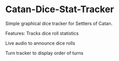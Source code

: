# Catan-Dice-Stat-Tracker
Simple graphical dice tracker for Settlers of Catan.

Features:
  Tracks dice roll statistics
  
  Live audio to announce dice rolls
  
  Turn tracker to display order of turns
